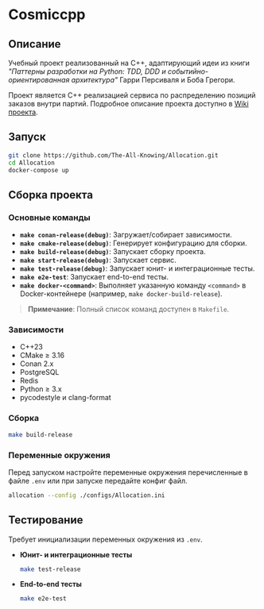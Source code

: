 # Cosmiccpp

## Описание
Учебный проект реализованный на C++, адаптирующий идеи из книги *"Паттерны разработки на Python: TDD, DDD и событийно-ориентированная архитектура"* Гарри Персиваля и Боба Грегори. 

Проект является С++ реализацией сервиса по распределению позиций заказов внутри партий. Подробное описание проекта доступно в [Wiki проекта](https://github.com/The-All-Knowing/Allocation/wiki).

## Запуск
   ```bash
   git clone https://github.com/The-All-Knowing/Allocation.git
   cd Allocation
   docker-compose up
   ```

## Сборка проекта
### Основные команды 
- **`make conan-release(debug)`**: Загружает/собирает зависимости.
- **`make cmake-release(debug)`**: Генерирует конфигурацию для сборки.
- **`make build-release(debug)`**: Запускает сборку проекта.
- **`make start-release(debug)`**: Запускает сервис.
- **`make test-release(debug)`**: Запускает юнит- и интеграционные тесты.
- **`make e2e-test`**: Запускает end-to-end тесты.
- **`make docker-<command>`**: Выполняет указанную команду `<command>` в Docker-контейнере (например, `make docker-build-release`).

> **Примечание**: Полный список команд доступен в `Makefile`.

### Зависимости
- C++23
- CMake ≥ 3.16
- Conan 2.x
- PostgreSQL
- Redis
- Python ≥ 3.x
- pycodestyle и clang-format

### Сборка
```bash
make build-release
```

### Переменные окружения
Перед запуском настройте переменные окружения перечисленные в файле `.env` или при запуске передайте конфиг файл.
 
```bash
allocation --config ./configs/Allocation.ini
```

## Тестирование
Требует инициализации переменных окружения из `.env`.

- **Юнит- и интеграционные тесты**
  ```bash
  make test-release
  ```

- **End-to-end тесты**
  ```bash
  make e2e-test
  ```


